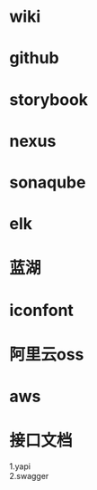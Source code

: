 # wiki   
# github   
# storybook   
# nexus   
# sonaqube   
# elk   
# 蓝湖  
# iconfont   
# 阿里云oss  
# aws   
# 接口文档
1.yapi   
2.swagger   
